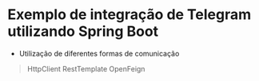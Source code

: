 # Exemplo de integração de Telegram utilizando Spring Boot
- Utilização de diferentes formas de comunicação
> HttpClient
> RestTemplate
> OpenFeign
	
